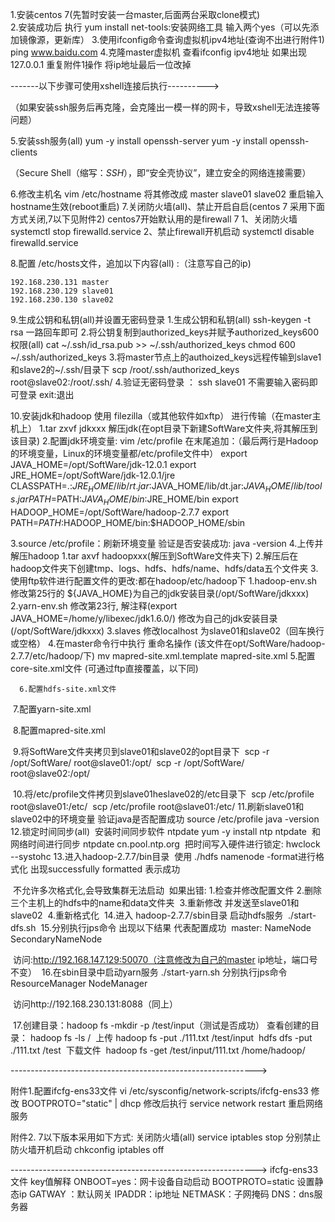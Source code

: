 1.安装centos 7(先暂时安装一台master,后面两台采取clone模式)  
2.安装成功后 执行 yum install net-tools:安装网络工具 输入两个yes（可以先添加镜像源，更新库）
3.使用ifconfig命令查询虚拟机ipv4地址(查询不出进行附件1) ping www.baidu.com
4.克隆master虚拟机  查看ifconfig ipv4地址 如果出现 127.0.0.1 重复附件1操作 将ip地址最后一位改掉

-------以下步骤可使用xshell连接后执行----------> 

（如果安装ssh服务后再克隆，会克隆出一模一样的网卡，导致xshell无法连接等问题）

5.安装ssh服务(all)   yum -y install openssh-server
                    yum -y install openssh-clients

（Secure Shell（缩写：*SSH*），即“安全壳协议”，建立安全的网络连接需要）

6.修改主机名 vim /etc/hostname  将其修改成 master slave01 slave02 重启输入hostname生效(reboot重启)
7.关闭防火墙(all)、禁止开启自启(centos 7 采用下面方式关闭,7以下见附件2)
    centos7开始默认用的是firewall 7
  	1、关闭防火墙  systemctl stop firewalld.service
      2、禁止firewall开机启动  systemctl disable firewalld.service

8.配置 /etc/hosts文件，追加以下内容(all) :（注意写自己的ip)

	192.168.230.131 master
	192.168.230.129 slave01
	192.168.230.130 slave02

9.生成公钥和私钥(all)并设置无密码登录
    1.生成公钥和私钥(all)   ssh-keygen -t rsa  一路回车即可
    2.将公钥复制到authorized_keys并赋予authorized_keys600权限(all) 
        cat ~/.ssh/id_rsa.pub >> ~/.ssh/authorized_keys
	    chmod 600 ~/.ssh/authorized_keys
    3.将master节点上的authoized_keys远程传输到slave1和slave2的~/.ssh/目录下
        scp /root/.ssh/authorized_keys root@slave02:/root/.ssh/
    4.验证无密码登录 ： ssh slave01 不需要输入密码即可登录 exit:退出

10.安装jdk和hadoop  使用 filezilla（或其他软件如xftp） 进行传输（在master主机上）
   1.tar zxvf jdkxxx 解压jdk(在opt目录下新建SoftWare文件夹,将其解压到该目录)
   2.配置jdk环境变量: vim /etc/profile 在末尾追加：（最后两行是Hadoop的环境变量，Linux的环境变量都/etc/profile文件中）
    	export JAVA_HOME=/opt/SoftWare/jdk-12.0.1
		export JRE_HOME=/opt/SoftWare/jdk-12.0.1/jre
		CLASSPATH=.:$JRE_HOME/lib/rt.jar:$JAVA_HOME/lib/dt.jar:$JAVA_HOME/lib/tools.jar
		PATH=$PATH:$JAVA_HOME/bin:$JRE_HOME/bin
		export HADOOP_HOME=/opt/SoftWare/hadoop-2.7.7
		export PATH=$PATH:$HADOOP_HOME/bin:$HADOOP_HOME/sbin

   3.source /etc/profile：刷新环境变量
     验证是否安装成功: java -version
   4.上传并解压hadoop
      1.tar axvf hadoopxxx(解压到SoftWare文件夹下)
      2.解压后在hadoop文件夹下创建tmp、logs、hdfs、hdfs/name、hdfs/data五个文件夹
      3.使用ftp软件进行配置文件的更改:都在hadoop/etc/hadoop下
      		 1.hadoop-env.sh 
        	 修改第25行的 ${JAVA_HOME}为自己的jdk安装目录(/opt/SoftWare/jdkxxx)
       		2.yarn-env.sh 
         	修改第23行, 解注释(export JAVA_HOME=/home/y/libexec/jdk1.6.0/)
        	 修改为自己的jdk安装目录(/opt/SoftWare/jdkxxx)
       		3.slaves  修改localhost 为slave01和slave02（回车换行或空格）
       4.在master命令行中执行  重命名操作
       	(该文件在opt/SoftWare/hadoop-2.7.7/etc/hadoop/下)
       	mv mapred-site.xml.template mapred-site.xml
       5.配置 core-site.xml文件 (可通过ftp直接覆盖，以下同)

 	  6.配置hdfs-site.xml文件

​	   7.配置yarn-site.xml

​       8.配置mapred-site.xml

​       9.将SoftWare文件夹拷贝到slave01和slave02的opt目录下
​		  scp -r /opt/SoftWare/ root@slave01:/opt/
​		  scp -r /opt/SoftWare/ root@slave02:/opt/

​       10.将/etc/profile文件拷贝到slave01heslave02的/etc目录下
​			scp /etc/profile root@slave01:/etc/
​			scp /etc/profile root@slave01:/etc/
   	 11.刷新slave01和slave02中的环境变量 验证java是否配置成功
 			  source /etc/profile   java -version
​		12.锁定时间同步(all)
​    		安装时间同步软件 ntpdate yum -y install ntp ntpdate
​			和网络时间进行同步 ntpdate cn.pool.ntp.org
​			把时间写入硬件进行锁定: hwclock --systohc
​		13.进入hadoop-2.7.7/bin目录 
​			使用 ./hdfs namenode -format进行格式化
​			出现successfully formatted 表示成功

​			不允许多次格式化,会导致集群无法启动
​			 如果出错: 1.检查并修改配置文件
​		           2.删除三个主机上的hdfs中的name和data文件夹
​	  	         3.重新修改 并发送至slave01和slave02
​		           4.重新格式化
​		14.进入 hadoop-2.7.7/sbin目录 启动hdfs服务
​	    		./start-dfs.sh
​		15.分别执行jps命令 出现以下结果 代表配置成功
​			    master: NameNode SecondaryNameNode

​	  		  访问:http://192.168.147.129:50070（注意修改为自己的master ip地址，端口号不变）
​		16.在sbin目录中启动yarn服务 ./start-yarn.sh
​				分别执行jps命令 ResourceManager  NodeManager

​				访问http://192.168.230.131:8088（同上）

​		17.创建目录：hadoop fs -mkdir -p /test/input（测试是否成功）
​			查看创建的目录： hadoop fs -ls /
​		上传 hadoop fs -put ./111.txt /test/input
​	    	 hdfs dfs -put ./111.txt /test
​		下载文件 
​		hadoop fs -get /test/input/111.txt /home/hadoop/       		   

------------------------------------------------------------->

附件1.配置ifcfg-ens33文件 vi /etc/sysconfig/network-scripts/ifcfg-ens33
      修改 BOOTPROTO="static" | dhcp
      修改后执行 service network restart  重启网络服务

附件2. 7以下版本采用如下方式:
	  关闭防火墙(all)  service iptables stop
      分别禁止防火墙开机启动  chkconfig iptables off

------------------------------------------------------------->
		ifcfg-ens33文件 key值解释
		ONBOOT=yes：网卡设备自动启动
		BOOTPROTO=static 设置静态ip
		GATWAY ：默认网关
		IPADDR：ip地址
		NETMASK：子网掩码
		DNS：dns服务器